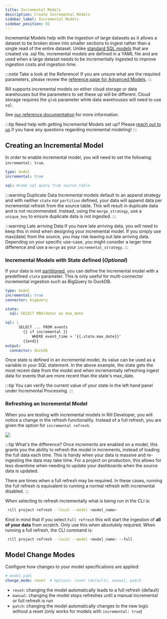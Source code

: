 ```yaml
---
title: Incremental Models
description: Create Incremental Models
sidebar_label: Incremental Models
sidebar_position: 01
---
```


Incremental Models help with the ingestion of large datasets as it allows a dataset to be broken down into smaller sections to ingest rather than a single read of the entire dataset.  Unlike [standard SQL models](../models/models.md) that are created via .sql file, incremental models are defined in a YAML file and are used when a large dataset needs to be incrementally ingested to improve ingestion costs and ingestion time. 

:::note Take a look at the Reference!
If you are unsure what are the required parameters, please review the [reference page for Advanced Models](/reference/project-files/advanced-models).
:::


Rill supports incremental models on either cloud storage or data warehouses but the parameters to set these up will be different. Cloud storage requires the `glob` parameter while data warehouses will need to use `sql`. 

See [our reference documentation](/reference/project-files/advanced-models) for more information.

:::tip Need help with getting Incremental Models set up?
Please [reach out to us](contact.md) if you have any questions regarding incremental modeling! 
:::

## Creating an Incremental Model

 In order to enable incremental model, you will need to set the following: `incremental: true`.
```yaml
type: model
incremental: true

sql: #some sql query from source_table
```
:::warning Duplicate Data
Incremental models default to an append strategy and with neither `state` nor `partition` defined, your data will append data per incremental refresh from the source table. This will result in duplicate data and is not recommended. Instead, using the `merge_strategy`, use a `unique_key` to ensure duplicate data is not ingested.
:::

:::warning Late arriving Data
If you have late arriving data, you will need to keep this in mind when designing your incremental model. If you simply use max(date) from the source, you may risk leaving out late arriving data. Depending on your specific use-case, you might consider a larger time difference and use a `merge` as your `incremental_strategy`.
:::



### Incremental Models with State defined (*Optional*)

If your data is not [partitioned](./partitions.md), you can define the incremental model with a predefined `state` parameter. This is only useful for multi-connector incremental ingestion such as BigQuery to DuckDB.

```yaml
type: model
incremental: true
connector: bigquery 

state:
  sql: SELECT MAX(date) as max_date

sql: |
      SELECT ... FROM events 
        {{ if incremental }} 
            WHERE event_time > '{{.state.max_date}}' 
        {{end}}
output:
  connector: duckdb
```

Once state is defined in an incremental model, its value can be used as a variable in your SQL statement. In the above example, the state gets the most recent date from the model and when incrementally refreshing ingest data for events that are more recent than the state's max_date. 

:::tip 
You can verify the current value of your state in the left hand panel under Incremental Processing.
:::




### Refreshing an Incremental Model

When you are testing with incremental models in Rill Developer, you will notice a change in the refresh functionality. Instead of a full refresh, you are given the option for `incremental refresh`.

<img src = '/img/tutorials/advanced-models/now-incremental.png' class='rounded-gif' />
<br />

:::tip What's the difference?
Once increments are enabled on a model, this grants you the ability to refresh the model in increments, instead of loading the full data each time. This is handy when your data is massive and re-ingesting the data may take time. For a project on production, this allows for less downtime when needing to update your dashboards when the source data is updated. 

There are times when a full refresh may be required. In these cases, running the full refresh is equivalent to running a normal refresh with incremental disabled.
:::

When selecting to refresh incrementally what is being run in the CLI is:

```bash
 rill project refresh --local --model <model_name> 
```

Kind in mind that if you select `Full refresh` this will start the ingestion of **all of your data** from scratch. Only use this when absolutely required. When running a full refresh, the CLI command is:

```bash
 rill project refresh --local --model <model_name> --full
```

## Model Change Modes

Configure how changes to your model specifications are applied:

```yaml
# model.yaml
change_mode: reset  # Options: reset (default), manual, patch
```

- `reset`: changing the model automatically leads to a full refresh (default)
- `manual`: changing the model stops refreshes until a manual incremental or full refresh is run
- `patch`: changing the model automatically changes to the new logic without a reset (only works for models with `incremental: true`)
